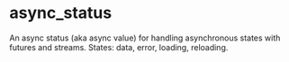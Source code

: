 # async_status

An async status (aka async value) for handling asynchronous states with futures and streams. States: data, error, loading, reloading.